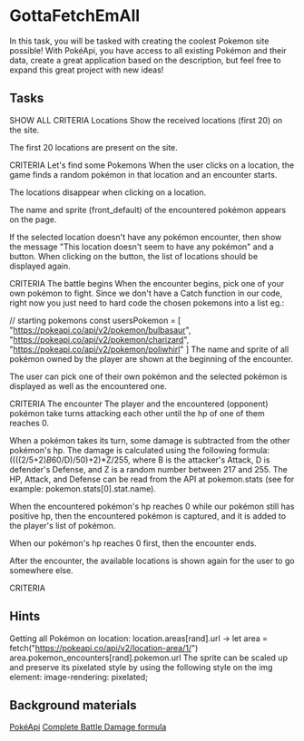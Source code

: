# GottaFetchEmAll

In this task, you will be tasked with creating the coolest Pokemon site possible! With PokéApi, you have access to all existing Pokémon and their data, create a great application based on the description, but feel free to expand this great project with new ideas!

## Tasks
SHOW ALL CRITERIA
Locations
Show the received locations (first 20) on the site.

The first 20 locations are present on the site.

CRITERIA
Let's find some Pokemons
When the user clicks on a location, the game finds a random pokémon in that location and an encounter starts.

The locations disappear when clicking on a location.

The name and sprite (front_default) of the encountered pokémon appears on the page.

If the selected location doesn't have any pokémon encounter, then show the message "This location doesn't seem to have any pokémon" and a button. When clicking on the button, the list of locations should be displayed again.

CRITERIA
The battle begins
When the encounter begins, pick one of your own pokémon to fight. Since we don't have a Catch function in our code, right now you just need to hard code the chosen pokemons into a list eg.:

// starting pokemons
const usersPokemon = [
    "https://pokeapi.co/api/v2/pokemon/bulbasaur",
    "https://pokeapi.co/api/v2/pokemon/charizard",
    "https://pokeapi.co/api/v2/pokemon/poliwhirl"
]
The name and sprite of all pokémon owned by the player are shown at the beginning of the encounter.

The user can pick one of their own pokémon and the selected pokémon is displayed as well as the encountered one.

CRITERIA
The encounter
The player and the encountered (opponent) pokémon take turns attacking each other until the hp of one of them reaches 0.

When a pokémon takes its turn, some damage is subtracted from the other pokémon's hp. The damage is calculated using the following formula: ((((2/5+2)*B*60/D)/50)+2)*Z/255, where B is the attacker's Attack, D is defender's Defense, and Z is a random number between 217 and 255. The HP, Attack, and Defense can be read from the API at pokemon.stats (see for example: pokemon.stats[0].stat.name).

When the encountered pokémon's hp reaches 0 while our pokémon still has positive hp, then the encountered pokémon is captured, and it is added to the player's list of pokémon.

When our pokémon's hp reaches 0 first, then the encounter ends.

After the encounter, the available locations is shown again for the user to go somewhere else.

CRITERIA


## Hints
Getting all Pokémon on location:
location.areas[rand].url ->
let area = fetch("https://pokeapi.co/api/v2/location-area/1/")
area.pokemon_encounters[rand].pokemon.url
The sprite can be scaled up and preserve its pixelated style by using the following style on the img element: image-rendering: pixelated;

## Background materials
[PokéApi](https://pokeapi.co/)
[Complete Battle Damage formula](https://www.math.miami.edu/~jam/azure/compendium/battdam.htm)
